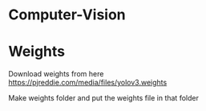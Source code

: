 # Computer-Vision

# Weights

Download weights from here https://pjreddie.com/media/files/yolov3.weights

Make weights folder and put the weights file in that folder
